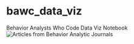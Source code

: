 # bawc_data_viz
Behavior Analysts Who Code Data Viz Notebook
![Articles from Behavior Analytic Journals](./script/main/plot.png?raw=true)
